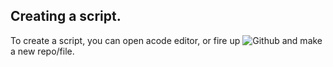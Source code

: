 ## Creating a script.
To create a script, you can open acode editor, or fire up ![Github](https://github.com) and make a new repo/file.
